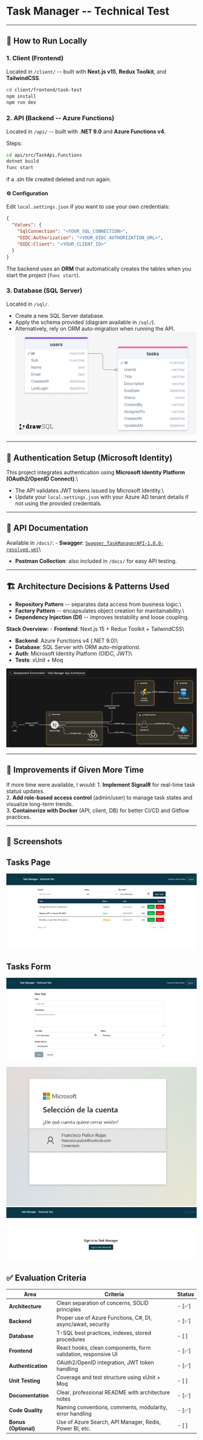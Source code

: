 # Task Manager -- Technical Test
------------------------------------------------------------------------

## 🚀 How to Run Locally

### 1. Client (Frontend)

Located in `/client/` -- built with **Next.js v15**, **Redux Toolkit**,
and **TailwindCSS**.

``` bash
cd client/frontend/task-test
npm install
npm run dev
```

### 2. API (Backend -- Azure Functions)

Located in `/api/` -- built with **.NET 9.0** and **Azure Functions
v4**.

Steps:

``` bash
cd api/src/TaskApi.Functions
dotnet build   
func start     
```
if a .sln file created deleted and run again. 
#### ⚙️ Configuration

Edit `local.settings.json` if you want to use your own credentials:

``` json
{
  "Values": {
    "SqlConnection": "<YOUR_SQL_CONNECTION>",
    "OIDC:Authorization": "<YOUR_OIDC_AUTHORIZATION_URL>",
    "OIDC:Client": "<YOUR_CLIENT_ID>"
  }
}
```

The backend uses an **ORM** that automatically creates the tables when
you start the project (`func start`).

### 3. Database (SQL Server)

Located in `/sql/`.

-   Create a new SQL Server database.
-   Apply the schema provided (diagram available in `/sql/`).
-   Alternatively, rely on ORM auto-migration when running the API.
![DB Schema](./sql/databaseSchema.png)
------------------------------------------------------------------------

## 🔑 Authentication Setup (Microsoft Identity)

This project integrates authentication using **Microsoft Identity
Platform (OAuth2/OpenID Connect)**.\
- The API validates JWT tokens issued by Microsoft Identity.\
- Update your `local.settings.json` with your Azure AD tenant details if
not using the provided credentials.

------------------------------------------------------------------------

## 📖 API Documentation

Available in `/docs/`: - **Swagger**:
[`Swagger_TaskManagerAPI-1.0.0-resolved.yml`](./docs/Swagger_TaskManagerAPI-1.0.0-resolved.yml)\
- **Postman Collection**: also included in `/docs/` for easy API
testing.

------------------------------------------------------------------------

## 🏗️ Architecture Decisions & Patterns Used

-   **Repository Pattern** -- separates data access from business
    logic.\
-   **Factory Pattern** -- encapsulates object creation for
    maintainability.\
-   **Dependency Injection (DI)** -- improves testability and loose
    coupling.

**Stack Overview:** - **Frontend**: Next.js 15 + Redux Toolkit +
TailwindCSS\
- **Backend**: Azure Functions v4 (.NET 9.0)\
- **Database**: SQL Server with ORM auto-migrations\
- **Auth**: Microsoft Identity Platform (OIDC, JWT)\
- **Tests**: xUnit + Moq

![Architecture Diagram](./imgs/architecture.png)

------------------------------------------------------------------------

## 🔮 Improvements if Given More Time

If more time were available, I would: 1. **Implement SignalR** for
real-time task status updates.\
2. **Add role-based access control** (admin/user) to manage task states
and visualize long-term trends.\
3. **Containerize with Docker** (API, client, DB) for better CI/CD and
Gitflow practices.

------------------------------------------------------------------------
## 📸 Screenshots

## Tasks Page
![Tasks Page](./imgs/screenshot3.png)

## Tasks Form
![Tasks Form](./imgs/screenshot4.png)




![OAuth2.0](./imgs/screenshot1.png)
![Login Page](./imgs/screenshot2.png)

## ✅ Evaluation Criteria

| Area            | Criteria                                                       | Status 
|-----------------|----------------------------------------------------------------|-------- 
| **Architecture** | Clean separation of concerns, SOLID principles                | - [✅]  
| **Backend**      | Proper use of Azure Functions, C#, DI, async/await, security  | - [✅]  
| **Database**     | T-SQL best practices, indexes, stored procedures              | - [ ]   
| **Frontend**     | React hooks, clean components, form validation, responsive UI | - [✅]  
| **Authentication** | OAuth2/OpenID integration, JWT token handling               | - [✅]  
| **Unit Testing**  | Coverage and test structure using xUnit + Moq                | - [ ]  
| **Documentation** | Clear, professional README with architecture notes           | - [✅]  
| **Code Quality**  | Naming conventions, comments, modularity, error handling     | - [✅]  
| **Bonus (Optional)** | Use of Azure Search, API Manager, Redis, Power BI, etc.   | - [ ]  
